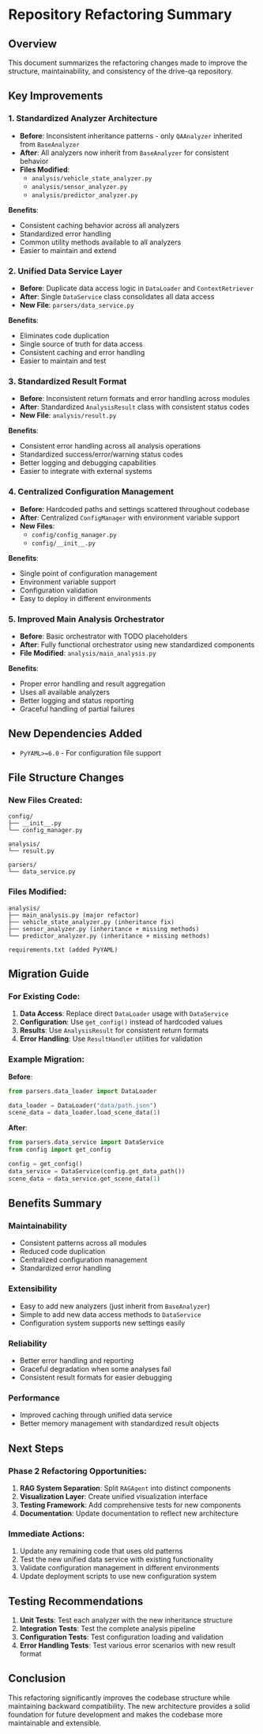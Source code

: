 # Repository Refactoring Summary

## Overview
This document summarizes the refactoring changes made to improve the structure, maintainability, and consistency of the drive-qa repository.

## Key Improvements

### 1. **Standardized Analyzer Architecture**
- **Before**: Inconsistent inheritance patterns - only `QAAnalyzer` inherited from `BaseAnalyzer`
- **After**: All analyzers now inherit from `BaseAnalyzer` for consistent behavior
- **Files Modified**:
  - `analysis/vehicle_state_analyzer.py`
  - `analysis/sensor_analyzer.py` 
  - `analysis/predictor_analyzer.py`

**Benefits**:
- Consistent caching behavior across all analyzers
- Standardized error handling
- Common utility methods available to all analyzers
- Easier to maintain and extend

### 2. **Unified Data Service Layer**
- **Before**: Duplicate data access logic in `DataLoader` and `ContextRetriever`
- **After**: Single `DataService` class consolidates all data access
- **New File**: `parsers/data_service.py`

**Benefits**:
- Eliminates code duplication
- Single source of truth for data access
- Consistent caching and error handling
- Easier to maintain and test

### 3. **Standardized Result Format**
- **Before**: Inconsistent return formats and error handling across modules
- **After**: Standardized `AnalysisResult` class with consistent status codes
- **New File**: `analysis/result.py`

**Benefits**:
- Consistent error handling across all analysis operations
- Standardized success/error/warning status codes
- Better logging and debugging capabilities
- Easier to integrate with external systems

### 4. **Centralized Configuration Management**
- **Before**: Hardcoded paths and settings scattered throughout codebase
- **After**: Centralized `ConfigManager` with environment variable support
- **New Files**: 
  - `config/config_manager.py`
  - `config/__init__.py`

**Benefits**:
- Single point of configuration management
- Environment variable support
- Configuration validation
- Easy to deploy in different environments

### 5. **Improved Main Analysis Orchestrator**
- **Before**: Basic orchestrator with TODO placeholders
- **After**: Fully functional orchestrator using new standardized components
- **File Modified**: `analysis/main_analysis.py`

**Benefits**:
- Proper error handling and result aggregation
- Uses all available analyzers
- Better logging and status reporting
- Graceful handling of partial failures

## New Dependencies Added
- `PyYAML>=6.0` - For configuration file support

## File Structure Changes

### New Files Created:
```
config/
├── __init__.py
└── config_manager.py

analysis/
└── result.py

parsers/
└── data_service.py
```

### Files Modified:
```
analysis/
├── main_analysis.py (major refactor)
├── vehicle_state_analyzer.py (inheritance fix)
├── sensor_analyzer.py (inheritance + missing methods)
└── predictor_analyzer.py (inheritance + missing methods)

requirements.txt (added PyYAML)
```

## Migration Guide

### For Existing Code:
1. **Data Access**: Replace direct `DataLoader` usage with `DataService`
2. **Configuration**: Use `get_config()` instead of hardcoded values
3. **Results**: Use `AnalysisResult` for consistent return formats
4. **Error Handling**: Use `ResultHandler` utilities for validation

### Example Migration:

**Before**:
```python
from parsers.data_loader import DataLoader

data_loader = DataLoader("data/path.json")
scene_data = data_loader.load_scene_data(1)
```

**After**:
```python
from parsers.data_service import DataService
from config import get_config

config = get_config()
data_service = DataService(config.get_data_path())
scene_data = data_service.get_scene_data(1)
```

## Benefits Summary

### Maintainability
- Consistent patterns across all modules
- Reduced code duplication
- Centralized configuration management
- Standardized error handling

### Extensibility
- Easy to add new analyzers (just inherit from `BaseAnalyzer`)
- Simple to add new data access methods to `DataService`
- Configuration system supports new settings easily

### Reliability
- Better error handling and reporting
- Graceful degradation when some analyses fail
- Consistent result formats for easier debugging

### Performance
- Improved caching through unified data service
- Better memory management with standardized result objects

## Next Steps

### Phase 2 Refactoring Opportunities:
1. **RAG System Separation**: Split `RAGAgent` into distinct components
2. **Visualization Layer**: Create unified visualization interface
3. **Testing Framework**: Add comprehensive tests for new components
4. **Documentation**: Update documentation to reflect new architecture

### Immediate Actions:
1. Update any remaining code that uses old patterns
2. Test the new unified data service with existing functionality
3. Validate configuration management in different environments
4. Update deployment scripts to use new configuration system

## Testing Recommendations

1. **Unit Tests**: Test each analyzer with the new inheritance structure
2. **Integration Tests**: Test the complete analysis pipeline
3. **Configuration Tests**: Test configuration loading and validation
4. **Error Handling Tests**: Test various error scenarios with new result format

## Conclusion

This refactoring significantly improves the codebase structure while maintaining backward compatibility. The new architecture provides a solid foundation for future development and makes the codebase more maintainable and extensible. 